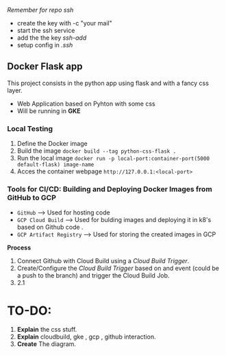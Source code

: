 
*Remember for repo ssh*
- create the key with -c "your mail"
- start the ssh service
- add the the key *ssh-add*
- setup config in *.ssh* 


## Docker Flask app ##

This project consists in the python app using flask and with a fancy  css layer.

- Web Application based on Pyhton with some css
- Will be running in __GKE__


### Local Testing ###

1. Define the Docker image
2. Build the image  `docker build --tag python-css-flask . `
3. Run the local image `docker run -p local-port:container-port(5000 default-flask) image-name`
4. Acces the container webpage ``http://127.0.0.1:<local-port>``

### Tools for CI/CD: Building and Deploying Docker Images from GitHub to GCP ###
- ``GitHub`` --> Used for hosting code 
- ``GCP Cloud Build`` --> Used for bulding images and deploying it in k8's based on Github code .
- ``GCP Artifact Registry`` --> Used for storing the created images in GCP

**Process**
1. Connect Github with Cloud Build using a *Cloud Build Trigger*.
2. Create/Configure the *Cloud Build Trigger* based on  and event (could be a push to the branch) and trigger the Cloud Build Job.
  1. 2.1 


# TO-DO:
 1. **Explain** the css stuff.
 2. **Explain** cloudbuild, gke , gcp , github interaction.
 3. **Create** The diagram.
